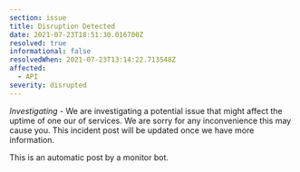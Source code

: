 ```yaml
---
section: issue
title: Disruption Detected
date: 2021-07-23T18:51:30.016700Z
resolved: true
informational: false
resolvedWhen: 2021-07-23T13:14:22.713548Z
affected:
  - API
severity: disrupted
---
```

*Investigating* - We are investigating a potential issue that might affect the uptime of one our of services. We are sorry for any inconvenience this may cause you. This incident post will be updated once we have more information.

This is an automatic post by a monitor bot.
        